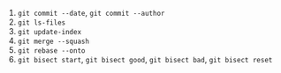 1. `git commit --date`, `git commit --author`
2. `git ls-files`
3. `git update-index`
4. `git merge --squash`
5. `git rebase --onto`
6. `git bisect start`, `git bisect good`, `git bisect bad`, `git bisect reset`